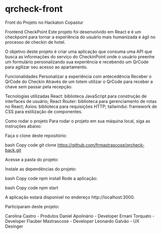 # qrcheck-front
Front do Projeto no Hackaton Copastur

Frontend CheckPoint
Este projeto foi desenvolvido em React e é um checkpoint para tornar a experiência do usuário mais humanizada e ágil no processo de checkin de hotel.

O objetivo deste projeto é criar uma aplicação que consuma uma API que busca as informações do serviço do CheckinPoint onde o usuário preenhe um formulário personalizando sua experiência e recebendo um QrCode para agilizar seu acesso ao apartamento.

Funcionalidades
Personalizar a experiência com antecedência
Receber o QrCode do Checkin
Através de um totem utilizar o QrCode para receber a chave sem passar pela recepção.

Tecnologias utilizadas
React: biblioteca JavaScript para construção de interfaces de usuário;
React Router: biblioteca para gerenciamento de rotas no React;
Axios: biblioteca para requisições HTTP;
tailwindui: framework de CSS para estilização de componentes.

Como rodar o projeto
Para rodar o projeto em sua máquina local, siga as instruções abaixo:

Faça o clone deste repositório:

bash
Copy code
git clone https://github.com/frmastrascose/qrcheck-back.git

Acesse a pasta do projeto:

Instale as dependências do projeto:

bash
Copy code
npm install
Rode a aplicação:

bash
Copy code
npm start

A aplicação estará disponível no endereço http://localhost:3000.

Participaram deste projeto:

Carolina Castro - Produtos
Daniel Apolinário - Developer
Ernani Torquato - Developer
Flauber Mastrascose - Developer
Leonardo Galvão - UX Desinger


